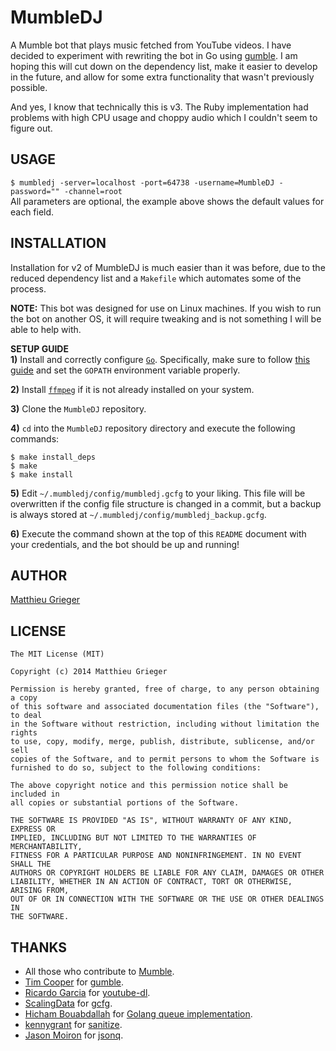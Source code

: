 MumbleDJ
========
A Mumble bot that plays music fetched from YouTube videos. I have decided to experiment with rewriting the bot in Go using [gumble](https://github.com/layeh/gumble). I am hoping this will cut down on the dependency list, make it easier to develop in the future, and allow for some extra functionality that wasn't previously possible.

And yes, I know that technically this is v3. The Ruby implementation had problems with high CPU usage and choppy audio which I couldn't seem to figure out.

## USAGE
`$ mumbledj -server=localhost -port=64738 -username=MumbleDJ -password="" -channel=root`  
All parameters are optional, the example above shows the default values for each field.

## INSTALLATION
Installation for v2 of MumbleDJ is much easier than it was before, due to the reduced dependency list and a `Makefile` which automates some of the process.  

**NOTE:** This bot was designed for use on Linux machines. If you wish to run the bot on another OS, it will require tweaking and is not something I will be able to help with.

**SETUP GUIDE**  
**1)** Install and correctly configure [`Go`](https://golang.org/). Specifically, make sure to follow [this guide](https://golang.org/doc/code.html) and set the `GOPATH` environment variable properly.

**2)** Install [`ffmpeg`](https://www.ffmpeg.org/) if it is not already installed on your system.

**3)** Clone the `MumbleDJ` repository.

**4)** `cd` into the `MumbleDJ` repository directory and execute the following commands: 
```
$ make install_deps
$ make
$ make install
```

**5)** Edit `~/.mumbledj/config/mumbledj.gcfg` to your liking. This file will be overwritten if the config file structure is changed in a commit, but a backup is always stored at `~/.mumbledj/config/mumbledj_backup.gcfg`.

**6)** Execute the command shown at the top of this `README` document with your credentials, and the bot should be up and running!

## AUTHOR
[Matthieu Grieger](http://matthieugrieger.com)

## LICENSE
```
The MIT License (MIT)

Copyright (c) 2014 Matthieu Grieger

Permission is hereby granted, free of charge, to any person obtaining a copy
of this software and associated documentation files (the "Software"), to deal
in the Software without restriction, including without limitation the rights
to use, copy, modify, merge, publish, distribute, sublicense, and/or sell
copies of the Software, and to permit persons to whom the Software is
furnished to do so, subject to the following conditions:

The above copyright notice and this permission notice shall be included in
all copies or substantial portions of the Software.

THE SOFTWARE IS PROVIDED "AS IS", WITHOUT WARRANTY OF ANY KIND, EXPRESS OR
IMPLIED, INCLUDING BUT NOT LIMITED TO THE WARRANTIES OF MERCHANTABILITY,
FITNESS FOR A PARTICULAR PURPOSE AND NONINFRINGEMENT. IN NO EVENT SHALL THE
AUTHORS OR COPYRIGHT HOLDERS BE LIABLE FOR ANY CLAIM, DAMAGES OR OTHER
LIABILITY, WHETHER IN AN ACTION OF CONTRACT, TORT OR OTHERWISE, ARISING FROM,
OUT OF OR IN CONNECTION WITH THE SOFTWARE OR THE USE OR OTHER DEALINGS IN
THE SOFTWARE.
```

## THANKS
* All those who contribute to [Mumble](https://github.com/mumble-voip/mumble).
* [Tim Cooper](https://github.com/bontibon) for [gumble](https://github.com/layeh/gumble).
* [Ricardo Garcia](https://github.com/rg3) for [youtube-dl](https://github.com/rg3/youtube-dl).
* [ScalingData](https://github.com/scalingdata) for [gcfg](https://github.com/scalingdata/gcfg).
* [Hicham Bouabdallah](https://github.com/hishboy) for [Golang queue implementation](https://github.com/hishboy/gocommons/blob/master/lang/queue.go).
* [kennygrant](https://github.com/kennygrant) for [sanitize](https://github.com/kennygrant/sanitize).
* [Jason Moiron](https://github.com/jmoiron) for [jsonq](https://github.com/jmoiron/jsonq).
